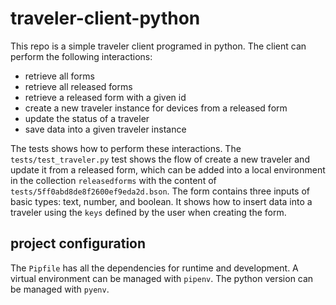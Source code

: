 # traveler-client-python

This repo is a simple traveler client programed in python. The client can
perform the following interactions:

- retrieve all forms
- retrieve all released forms
- retrieve a released form with a given id
- create a new traveler instance for devices from a released form
- update the status of a traveler
- save data into a given traveler instance

The tests shows how to perform these interactions. The `tests/test_traveler.py`
test shows the flow of create a new traveler and update it from a released form,
which can be added into a local environment in the collection `releasedforms`
with the content of `tests/5ff0abd8de8f2600ef9eda2d.bson`. The form contains
three inputs of basic types: text, number, and boolean. It shows how to insert
data into a traveler using the `keys` defined by the user when creating the
form.

## project configuration

The `Pipfile` has all the dependencies for runtime and development. A virtual
environment can be managed with `pipenv`. The python version can be managed with
`pyenv`.